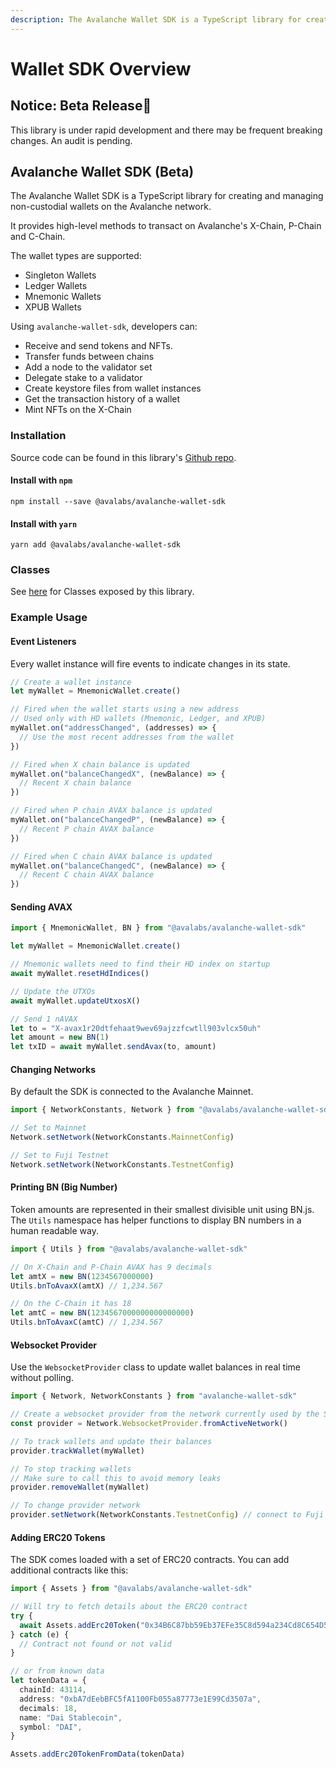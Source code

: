 ```yaml
---
description: The Avalanche Wallet SDK is a TypeScript library for creating and managing non-custodial wallets on the Avalanche platform.
---
```


# Wallet SDK Overview

## Notice: Beta Release🔴

This library is under rapid development and there may be frequent breaking changes. An audit is pending.

## Avalanche Wallet SDK (Beta)

The Avalanche Wallet SDK is a TypeScript library for creating and managing non-custodial wallets on the Avalanche network.

It provides high-level methods to transact on Avalanche's X-Chain, P-Chain and C-Chain.

The wallet types are supported:

- Singleton Wallets
- Ledger Wallets
- Mnemonic Wallets
- XPUB Wallets

Using `avalanche-wallet-sdk`, developers can:

- Receive and send tokens and NFTs.
- Transfer funds between chains
- Add a node to the validator set
- Delegate stake to a validator
- Create keystore files from wallet instances
- Get the transaction history of a wallet
- Mint NFTs on the X-Chain

### Installation

Source code can be found in this library's [Github repo](https://github.com/ava-labs/avalanche-wallet-sdk).

#### Install with `npm`

`npm install --save @avalabs/avalanche-wallet-sdk`

#### Install with `yarn`

`yarn add @avalabs/avalanche-wallet-sdk`

### Classes

See [here](wallet-classes.md) for Classes exposed by this library.

### Example Usage

#### Event Listeners

Every wallet instance will fire events to indicate changes in its state.

```typescript
// Create a wallet instance
let myWallet = MnemonicWallet.create()

// Fired when the wallet starts using a new address
// Used only with HD wallets (Mnemonic, Ledger, and XPUB)
myWallet.on("addressChanged", (addresses) => {
  // Use the most recent addresses from the wallet
})

// Fired when X chain balance is updated
myWallet.on("balanceChangedX", (newBalance) => {
  // Recent X chain balance
})

// Fired when P chain AVAX balance is updated
myWallet.on("balanceChangedP", (newBalance) => {
  // Recent P chain AVAX balance
})

// Fired when C chain AVAX balance is updated
myWallet.on("balanceChangedC", (newBalance) => {
  // Recent C chain AVAX balance
})
```

#### Sending AVAX

```typescript
import { MnemonicWallet, BN } from "@avalabs/avalanche-wallet-sdk"

let myWallet = MnemonicWallet.create()

// Mnemonic wallets need to find their HD index on startup
await myWallet.resetHdIndices()

// Update the UTXOs
await myWallet.updateUtxosX()

// Send 1 nAVAX
let to = "X-avax1r20dtfehaat9wev69ajzzfcwtll903vlcx50uh"
let amount = new BN(1)
let txID = await myWallet.sendAvax(to, amount)
```

#### Changing Networks

By default the SDK is connected to the Avalanche Mainnet.

```typescript
import { NetworkConstants, Network } from "@avalabs/avalanche-wallet-sdk"

// Set to Mainnet
Network.setNetwork(NetworkConstants.MainnetConfig)

// Set to Fuji Testnet
Network.setNetwork(NetworkConstants.TestnetConfig)
```

#### Printing BN (Big Number)

Token amounts are represented in their smallest divisible unit using BN.js. The `Utils` namespace has helper functions to display BN numbers in a human readable way.

```typescript
import { Utils } from "@avalabs/avalanche-wallet-sdk"

// On X-Chain and P-Chain AVAX has 9 decimals
let amtX = new BN(1234567000000)
Utils.bnToAvaxX(amtX) // 1,234.567

// On the C-Chain it has 18
let amtC = new BN(1234567000000000000000)
Utils.bnToAvaxC(amtC) // 1,234.567
```

#### Websocket Provider

Use the `WebsocketProvider` class to update wallet balances in real time without polling.

```typescript
import { Network, NetworkConstants } from "avalanche-wallet-sdk"

// Create a websocket provider from the network currently used by the SDK
const provider = Network.WebsocketProvider.fromActiveNetwork()

// To track wallets and update their balances
provider.trackWallet(myWallet)

// To stop tracking wallets
// Make sure to call this to avoid memory leaks
provider.removeWallet(myWallet)

// To change provider network
provider.setNetwork(NetworkConstants.TestnetConfig) // connect to Fuji testnet
```

#### Adding ERC20 Tokens

The SDK comes loaded with a set of ERC20 contracts. You can add additional contracts like this:

```typescript
import { Assets } from "@avalabs/avalanche-wallet-sdk"

// Will try to fetch details about the ERC20 contract
try {
  await Assets.addErc20Token("0x34B6C87bb59Eb37EFe35C8d594a234Cd8C654D50") // Testnet DAI
} catch (e) {
  // Contract not found or not valid
}

// or from known data
let tokenData = {
  chainId: 43114,
  address: "0xbA7dEebBFC5fA1100Fb055a87773e1E99Cd3507a",
  decimals: 18,
  name: "Dai Stablecoin",
  symbol: "DAI",
}

Assets.addErc20TokenFromData(tokenData)
```
